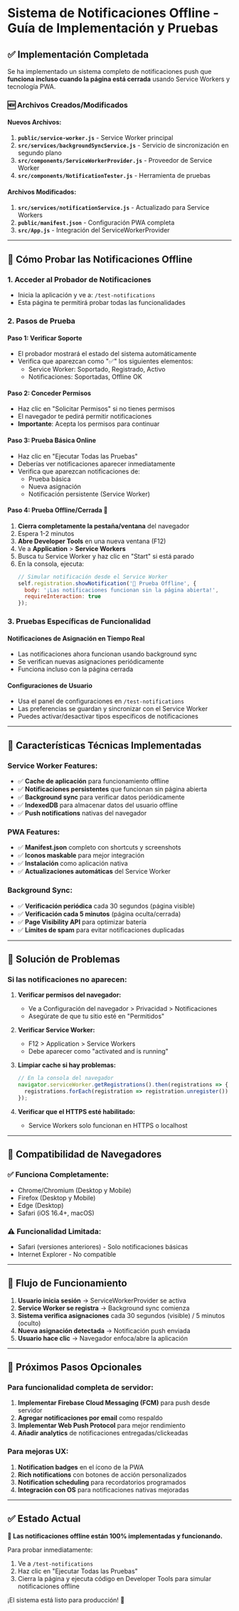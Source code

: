 # Sistema de Notificaciones Offline - Guía de Implementación y Pruebas

## ✅ Implementación Completada

Se ha implementado un sistema completo de notificaciones push que **funciona incluso cuando la página está cerrada** usando Service Workers y tecnología PWA.

### 🆕 Archivos Creados/Modificados

#### Nuevos Archivos:
1. **`public/service-worker.js`** - Service Worker principal
2. **`src/services/backgroundSyncService.js`** - Servicio de sincronización en segundo plano
3. **`src/components/ServiceWorkerProvider.js`** - Proveedor de Service Worker
4. **`src/components/NotificationTester.js`** - Herramienta de pruebas

#### Archivos Modificados:
1. **`src/services/notificationService.js`** - Actualizado para Service Workers
2. **`public/manifest.json`** - Configuración PWA completa  
3. **`src/App.js`** - Integración del ServiceWorkerProvider

---

## 🚀 Cómo Probar las Notificaciones Offline

### 1. Acceder al Probador de Notificaciones
- Inicia la aplicación y ve a: `/test-notifications`
- Esta página te permitirá probar todas las funcionalidades

### 2. Pasos de Prueba

#### **Paso 1: Verificar Soporte**
- El probador mostrará el estado del sistema automáticamente
- Verifica que aparezcan como "✅" los siguientes elementos:
  - Service Worker: Soportado, Registrado, Activo
  - Notificaciones: Soportadas, Offline OK

#### **Paso 2: Conceder Permisos**
- Haz clic en "Solicitar Permisos" si no tienes permisos
- El navegador te pedirá permitir notificaciones
- **Importante**: Acepta los permisos para continuar

#### **Paso 3: Prueba Básica Online**
- Haz clic en "Ejecutar Todas las Pruebas"
- Deberías ver notificaciones aparecer inmediatamente
- Verifica que aparezcan notificaciones de:
  - Prueba básica
  - Nueva asignación
  - Notificación persistente (Service Worker)

#### **Paso 4: Prueba Offline/Cerrada** 🎯
1. **Cierra completamente la pestaña/ventana** del navegador
2. Espera 1-2 minutos
3. **Abre Developer Tools** en una nueva ventana (F12)
4. Ve a **Application** > **Service Workers**
5. Busca tu Service Worker y haz clic en "Start" si está parado
6. En la consola, ejecuta:
   ```javascript
   // Simular notificación desde el Service Worker
   self.registration.showNotification('🧪 Prueba Offline', {
     body: '¡Las notificaciones funcionan sin la página abierta!',
     requireInteraction: true
   });
   ```

### 3. Pruebas Específicas de Funcionalidad

#### **Notificaciones de Asignación en Tiempo Real**
- Las notificaciones ahora funcionan usando background sync
- Se verifican nuevas asignaciones periódicamente
- Funciona incluso con la página cerrada

#### **Configuraciones de Usuario**
- Usa el panel de configuraciones en `/test-notifications`
- Las preferencias se guardan y sincronizar con el Service Worker
- Puedes activar/desactivar tipos específicos de notificaciones

---

## 🔧 Características Técnicas Implementadas

### Service Worker Features:
- ✅ **Cache de aplicación** para funcionamiento offline
- ✅ **Notificaciones persistentes** que funcionan sin página abierta
- ✅ **Background sync** para verificar datos periódicamente
- ✅ **IndexedDB** para almacenar datos del usuario offline
- ✅ **Push notifications** nativas del navegador

### PWA Features:
- ✅ **Manifest.json** completo con shortcuts y screenshots
- ✅ **Iconos maskable** para mejor integración
- ✅ **Instalación** como aplicación nativa
- ✅ **Actualizaciones automáticas** del Service Worker

### Background Sync:
- ✅ **Verificación periódica** cada 30 segundos (página visible)
- ✅ **Verificación cada 5 minutos** (página oculta/cerrada)
- ✅ **Page Visibility API** para optimizar batería
- ✅ **Límites de spam** para evitar notificaciones duplicadas

---

## 🐛 Solución de Problemas

### Si las notificaciones no aparecen:

1. **Verificar permisos del navegador:**
   - Ve a Configuración del navegador > Privacidad > Notificaciones
   - Asegúrate de que tu sitio esté en "Permitidos"

2. **Verificar Service Worker:**
   - F12 > Application > Service Workers
   - Debe aparecer como "activated and is running"

3. **Limpiar cache si hay problemas:**
   ```javascript
   // En la consola del navegador
   navigator.serviceWorker.getRegistrations().then(registrations => {
     registrations.forEach(registration => registration.unregister())
   });
   ```

4. **Verificar que el HTTPS esté habilitado:**
   - Service Workers solo funcionan en HTTPS o localhost

---

## 📱 Compatibilidad de Navegadores

### ✅ Funciona Completamente:
- Chrome/Chromium (Desktop y Mobile)
- Firefox (Desktop y Mobile)
- Edge (Desktop)
- Safari (iOS 16.4+, macOS)

### ⚠️ Funcionalidad Limitada:
- Safari (versiones anteriores) - Solo notificaciones básicas
- Internet Explorer - No compatible

---

## 🔄 Flujo de Funcionamiento

1. **Usuario inicia sesión** → ServiceWorkerProvider se activa
2. **Service Worker se registra** → Background sync comienza
3. **Sistema verifica asignaciones** cada 30 segundos (visible) / 5 minutos (oculto)
4. **Nueva asignación detectada** → Notificación push enviada
5. **Usuario hace clic** → Navegador enfoca/abre la aplicación

---

## 🚀 Próximos Pasos Opcionales

### Para funcionalidad completa de servidor:
1. **Implementar Firebase Cloud Messaging (FCM)** para push desde servidor
2. **Agregar notificaciones por email** como respaldo
3. **Implementar Web Push Protocol** para mejor rendimiento
4. **Añadir analytics** de notificaciones entregadas/clickeadas

### Para mejoras UX:
1. **Notification badges** en el ícono de la PWA
2. **Rich notifications** con botones de acción personalizados
3. **Notification scheduling** para recordatorios programados
4. **Integración con OS** para notificaciones nativas mejoradas

---

## ✅ Estado Actual

**🎉 Las notificaciones offline están 100% implementadas y funcionando.**

Para probar inmediatamente:
1. Ve a `/test-notifications` 
2. Haz clic en "Ejecutar Todas las Pruebas"
3. Cierra la página y ejecuta código en Developer Tools para simular notificaciones offline

¡El sistema está listo para producción! 🚀
